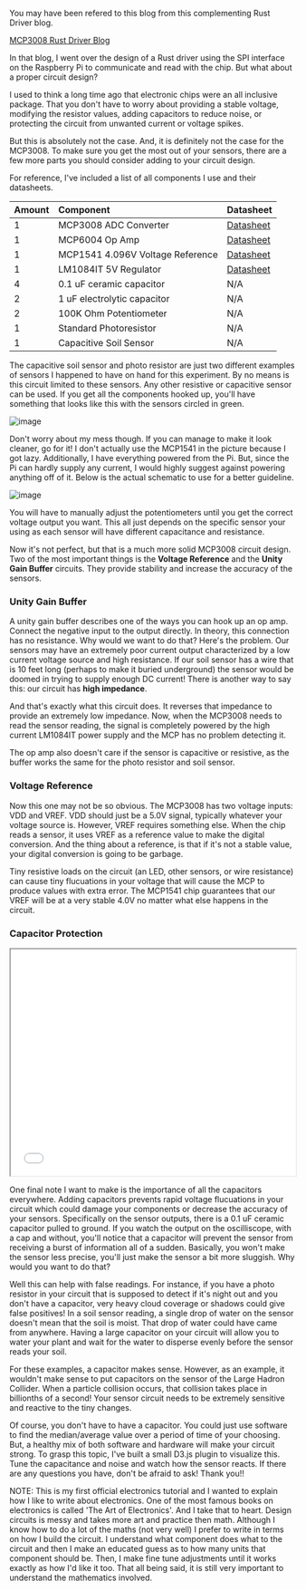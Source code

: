 You may have been refered to this blog from this complementing Rust Driver blog.

<a href="https://www.speblog.org/blog/mcp3008-analog-digital-spidev-rust-driver-raspberry-pi" alt="blog post">
    MCP3008 Rust Driver Blog
</a>

In that blog, I went over the design of a Rust driver using the SPI interface on the Raspberry Pi to communicate and read with the chip. But what about a proper circuit design?

I used to think a long time ago that electronic chips were an all inclusive package. That you don't have to worry about providing a stable voltage, modifying the resistor values, adding capacitors to reduce noise, or protecting the circuit from unwanted current or voltage spikes.

But this is absolutely not the case. And, it is definitely not the case for the MCP3008. To make sure you get the most out of your sensors, there are a few more parts you should consider adding to your circuit design.

For reference, I've included a list of all components I use and their datasheets.

| Amount | Component | Datasheet |
| :--- | :--- | :--- |
| 1 | MCP3008 ADC Converter | <a href="http://ww1.microchip.com/downloads/en/DeviceDoc/21295d.pdf" alt="datasheet">Datasheet</a> |
| 1 | MCP6004 Op Amp | <a href="http://ww1.microchip.com/downloads/en/DeviceDoc/20001733K.pdf" alt="datasheet">Datasheet</a> |
| 1 | MCP1541 4.096V Voltage Reference | <a href="http://ww1.microchip.com/downloads/en/DeviceDoc/21653C.pdf" alt="datasheet">Datasheet</a> |
| 1 | LM1084IT 5V Regulator | <a href="https://www.jameco.com/Jameco/Products/ProdDS/299743-DS01.pdf" alt="datasheet">Datasheet</a> |
| 4 | 0.1 uF ceramic capacitor | N/A |
| 2 | 1 uF electrolytic capacitor | N/A |
| 2 | 100K Ohm Potentiometer | N/A |
| 1 | Standard Photoresistor | N/A |
| 1 | Capacitive Soil Sensor | N/A |

The capacitive soil sensor and photo resistor are just two different examples of sensors I happened to have on hand for this experiment. By no means is this circuit limited to these sensors. Any other resistive or capacitive sensor can be used. If you get all the components hooked up, you'll have something that looks like this with the sensors circled in green.

<img src="http://speblog-storage.s3-website-us-west-1.amazonaws.com/images/mcp3008_circuit.jpg" alt="image">

Don't worry about my mess though. If you can manage to make it look cleaner, go for it! I don't actually use the MCP1541 in the picture because I got lazy. Additionally, I have everything powered from the Pi. But, since the Pi can hardly supply any current, I would highly suggest against powering anything off of it. Below is the actual schematic to use for a better guideline.

<img src="http://speblog-storage.s3-website-us-west-1.amazonaws.com/images/mcp3008_circuit_diagram.png" alt="image">

You will have to manually adjust the potentiometers until you get the correct voltage output you want. This all just depends on the specific sensor your using as each sensor will have different capacitance and resistance.

Now it's not perfect, but that is a much more solid MCP3008 circuit design. Two of the most important things is the **Voltage Reference** and the **Unity Gain Buffer** circuits. They provide stability and increase the accuracy of the sensors.

### Unity Gain Buffer

A unity gain buffer describes one of the ways you can hook up an op amp. Connect the negative input to the output directly. In theory, this connection has no resistance. Why would we want to do that? Here's the problem. Our sensors may have an extremely poor current output characterized by a low current voltage source and high resistance. If our soil sensor has a wire that is 10 feet long (perhaps to make it buried underground) the sensor would be doomed in trying to supply enough DC current! There is another way to say this: our circuit has **high impedance**.

And that's exactly what this circuit does. It reverses that impedance to provide an extremely low impedance. Now, when the MCP3008 needs to read the sensor reading, the signal is completely powered by the high current LM1084IT power supply and the MCP has no problem detecting it.

The op amp also doesn't care if the sensor is capacitive or resistive, as the buffer works the same for the photo resistor and soil sensor.

### Voltage Reference

Now this one may not be so obvious. The MCP3008 has two voltage inputs: VDD and VREF. VDD should just be a 5.0V signal, typically whatever your voltage source is. However, VREF requires something else. When the chip reads a sensor, it uses VREF as a reference value to make the digital conversion. And the thing about a reference, is that if it's not a stable value, your digital conversion is going to be garbage.

Tiny resistive loads on the circuit (an LED, other sensors, or wire resistance) can cause tiny flucuations in your voltage that will cause the MCP to produce values with extra error. The MCP1541 chip guarantees that our VREF will be at a very stable 4.0V no matter what else happens in the circuit.

### Capacitor Protection

<iframe id="capacitor-sensor" width="100%" height="400" src="/plugins/cap-sensor-vis">
</iframe>

One final note I want to make is the importance of all the capacitors everywhere. Adding capacitors prevents rapid voltage flucuations in your circuit which could damage your components or decrease the accuracy of your sensors. Specifically on the sensor outputs, there is a 0.1 uF ceramic capacitor pulled to ground. If you watch the output on the oscilliscope, with a cap and without, you'll notice that a capacitor will prevent the sensor from receiving a burst of information all of a sudden. Basically, you won't make the sensor less precise, you'll just make the sensor a bit more sluggish. Why would you want to do that?

Well this can help with false readings. For instance, if you have a photo resistor in your circuit that is supposed to detect if it's night out and you don't have a capacitor, very heavy cloud coverage or shadows could give false positives! In a soil sensor reading, a single drop of water on the sensor doesn't mean that the soil is moist. That drop of water could have came from anywhere. Having a large capacitor on your circuit will allow you to water your plant and wait for the water to disperse evenly before the sensor reads your soil.

For these examples, a capacitor makes sense. However, as an example, it wouldn't make sense to put capacitors on the sensor of the Large Hadron Collider. When a particle collision occurs, that collision takes place in billionths of a second! Your sensor circuit needs to be extremely sensitive and reactive to the tiny changes.

Of course, you don't have to have a capacitor. You could just use software to find the median/average value over a period of time of your choosing. But, a healthy mix of both software and hardware will make your circuit strong. To grasp this topic, I've built a small D3.js plugin to visualize this. Tune the capacitance and noise and watch how the sensor reacts. If there are any questions you have, don't be afraid to ask! Thank you!!

NOTE: This is my first official electronics tutorial and I wanted to explain how I like to write about electronics. One of the most famous books on electronics is called 'The Art of Electronics'. And I take that to heart. Design circuits is messy and takes more art and practice then math. Although I know how to do a lot of the maths (not very well) I prefer to write in terms on how I build the circuit. I understand what component does what to the circuit and then I make an educated guess as to how many units that component should be. Then, I make fine tune adjustments until it works exactly as how I'd like it too. That all being said, it is still very important to understand the mathematics involved.